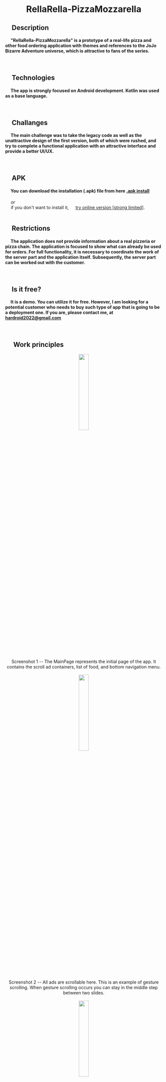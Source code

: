 # <p align="center">RellaRella-PizzaMozzarella</p>
## &emsp;**Description** 
#### &emsp; "RellaRella-PizzaMozzarella" is a prototype of a real-life pizza and other food ordering application with themes and references to the JoJo Bizarre Adventure universe, which is attractive to fans of the series.

<br>

## &emsp;**Technologies**
#### &emsp; The app is strongly focused on Android development. Kotlin was used as a base language.

<br>

## &emsp;**Challanges**
#### &emsp; The main challenge was to take the legacy code as well as the unattractive design of the first version, both of which were rushed, and try to complete a functional application with an attractive interface and provide a better UI/UX.
<br>

## &emsp;**APK** 
#### &emsp; You can download the installation (.apk) file from here <a href="https://drive.google.com/file/d/1-P6d77m2W5JYLn4mI663hjef3gAhB_To/view?usp=sharing"> .apk install</a>
&emsp; *or* 
<br> 
&emsp; if you don't want to install it,
&emsp; <a href="https://appetize.io/app/fp6r4m3naq4mxzzuhwt277byfq?device=pixel4&osVersion=11.0&scale=75&audio=true">try online version [strong limited]</a>.
<br>
<br>

##  &emsp;**Restrictions**
#### &emsp; The application does not provide information about a real pizzeria or pizza chain. The application is focused to show what can already be used for orders. For full functionality, it is necessary to coordinate the work of the server part and the application itself. Subsequently, the server part can be worked out with the customer.
<br>

##  &emsp;**Is it free?**
#### &emsp; It is a demo. You can utilize it for free. However, I am looking for a potential customer who needs to buy such type of app that is going to be a deployment one. If you are, please contact me, at hardroid2022@gmail.com
<br>

##  &emsp; **Work principles**

<div align="center">

<img src="https://github.com/ArtemBatkov/RellaRella-PizzaMozzarella/assets/110242091/bf07079b-b9cd-44d3-8e40-2cace8a18962" width=25% height=25%>
 
<br>
Screenshot 1 -- The MainPage represents the initial page of the app. It contains the scroll ad containers, list of food, and bottom navigation menu. 
<br><br>


<img src="https://github.com/ArtemBatkov/RellaRella-PizzaMozzarella/assets/110242091/d1a8bf37-edd0-41ce-9e5b-8f9f18364d27" width=25% height=25%>
<br>
Screenshot 2 -- All ads are scrollable here. This is an example of gesture scrolling. When gesture scrolling occurs you can stay in the middle step between two slides.
<br><br>

<img src="https://github.com/ArtemBatkov/RellaRella-PizzaMozzarella/assets/110242091/40f49183-9d4a-4410-bdc1-c80c58b0e713" width=25% height=25%>
<br>
Screenshot 3 -- Ads can be scrolled forward or backward by pushing arrow buttons as well.
<br><br>



</div>
 
